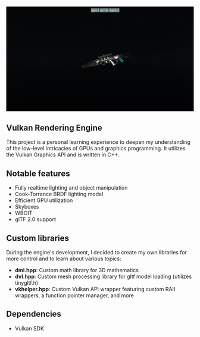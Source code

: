 ![Vulkan Engine Screenshot](images/vulkan1.png)

## Vulkan Rendering Engine
This project is a personal learning experience to deepen my understanding of the low-level intricacies of GPUs and graphics programming. 
It utilizes the Vulkan Graphics API and is written in C++.

## Notable features
- Fully realtime lighting and object manipulation
- Cook-Torrance BRDF lighting model
- Efficient GPU utilization
- Skyboxes
- WBOIT
- glTF 2.0 support

## Custom libraries
During the engine's development, I decided to create my own libraries for more control and to learn about various topics:
- **dml.hpp**: Custom math library for 3D mathematics
- **dvl.hpp**: Custom mesh processing library for gltf model loading (utilizes tinygltf.h)
- **vkhelper.hpp**: Custom Vulkan API wrapper featuring custom RAII wrappers, a function pointer manager, and more

## Dependencies
- Vulkan SDK
